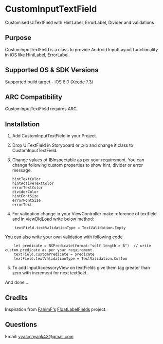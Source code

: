 # CustomInputTextField
Customised UITextField with HintLabel, ErrorLabel, Divider and validations


## Purpose
CustomInputTextField is a class to provide Android InputLayout functionality in iOS like HintLabel, ErrorLabel.


## Supported OS & SDK Versions
Supported build target - iOS 8.0 (Xcode 7.3)


## ARC Compatibility
CustomInputTextField requires ARC.


## Installation

1. Add CustomInputTextField in your Project.
2. Drop UITextField in Storyboard or .xib and change it class to CustomInputTextField.
3. Change values of IBInspectable as per your requirement. You can change following custom properties to show hint, divider or error message.

       hintTextColor  
       hintActiveTextColor  
       errorTextColor  
       dividerColor  
       hintFontSize  
       errorFontSize  
       errorText  

4. For validation change in your ViewController make reference of textfield and in viewDidLoad write below method:
        
        textField.textValidationType = TextValidation.Empty

You can also write your own validation with following code
        
        let predicate = NSPredicate(format:"self.length > 8")  // write custom predicate as per your requirement.
        textField.customPredicate = predicate
        textField.textValidationType = TextValidation.Custom

5. To add InputAccessoryView on textFields give them tag greater than zero with increment for next textfield.


And done....


## Credits

Inspiration from [FahimF's](https://github.com/FahimF) [FloatLabelFields](https://github.com/FahimF/FloatLabelFields) project.


## Questions   
Email: vyasmayank43@gmail.com
